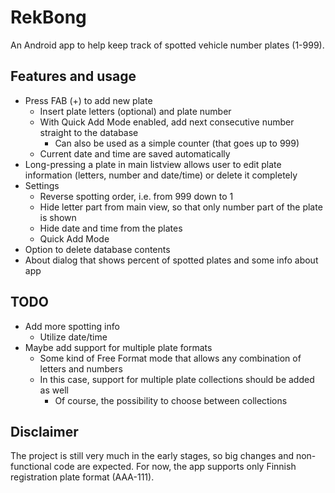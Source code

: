 # RekBong

An Android app to help keep track of spotted vehicle number plates (1-999).

## Features and usage

- Press FAB (+) to add new plate
    - Insert plate letters (optional) and plate number
    - With Quick Add Mode enabled, add next consecutive number
      straight to the database
        - Can also be used as a simple counter (that goes up to 999)
    - Current date and time are saved automatically
- Long-pressing a plate in main listview allows user to edit plate
  information (letters, number and date/time) or delete it completely
- Settings
    - Reverse spotting order, i.e. from 999 down to 1
    - Hide letter part from main view, so that only number part of the plate
      is shown
    - Hide date and time from the plates
    - Quick Add Mode
- Option to delete database contents
- About dialog that shows percent of spotted plates and some info about app

## TODO

- Add more spotting info
    - Utilize date/time
- Maybe add support for multiple plate formats
    - Some kind of Free Format mode that allows any combination of letters and
      numbers
    - In this case, support for multiple plate collections should be added as well
        - Of course, the possibility to choose between collections

## Disclaimer

The project is still very much in the early stages, so big changes and
non-functional code are expected. For now, the app supports only Finnish
registration plate format (AAA-111).

